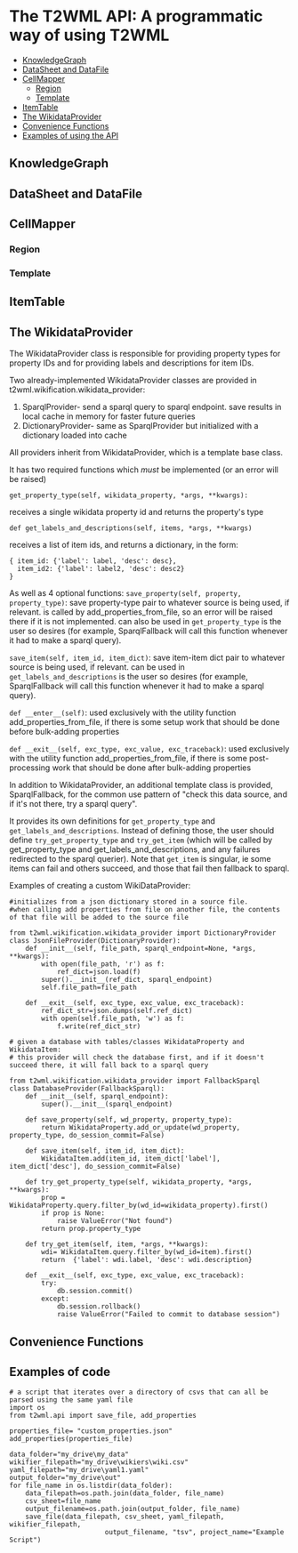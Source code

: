 # The T2WML API: A programmatic way of using T2WML
* [KnowledgeGraph](#kg)
* [DataSheet and DataFile](#data)
* [CellMapper](#mapper)
   * [Region](#region)
   * [Template](#template)
* [ItemTable](#wikifier)
* [The WikidataProvider](#wikiprov)
* [Convenience Functions](#convenience)
* [Examples of using the API](#examples)


## KnowledgeGraph
<span id="kg"></span>

## DataSheet and DataFile
<span id="data"></span>

## CellMapper
<span id="mapper"></span>

### Region
<span id="region"></span>

### Template
<span id="template"></span>

## ItemTable
<span id="wikifier"></span>

## The WikidataProvider
<span id="wikiprov"></span>
The WikidataProvider class is responsible for providing property types for property IDs and for providing labels and descriptions for item IDs. 

Two already-implemented WikidataProvider classes are provided in t2wml.wikification.wikidata_provider:

1. SparqlProvider- send a sparql query to sparql endpoint. save results in local cache in memory for faster future queries
2. DictionaryProvider- same as SparqlProvider but initialized with a dictionary loaded into cache

All providers inherit from WikidataProvider, which is a template base class.

It has two required functions which *must* be implemented (or an error will be raised)

`get_property_type(self, wikidata_property, *args, **kwargs):`

receives a single wikidata property id and returns the property's type

`def get_labels_and_descriptions(self, items, *args, **kwargs)`

receives a list of item ids, and returns a dictionary, in the form: 
```
{ item_id: {'label': label, 'desc': desc},
  item_id2: {'label': label2, 'desc': desc2}
}
``` 

As well as 4 optional functions:
`save_property(self, property, property_type)`: save property-type pair to whatever source is being used, if relevant. is called by add_properties_from_file, so an error will be raised there if it is not implemented. can also be used in `get_property_type` is the user so desires (for example, SparqlFallback will call this function whenever it had to make a sparql query). 

`save_item(self, item_id, item_dict)`: save item-item dict pair to whatever source is being used, if relevant. can be used in `get_labels_and_descriptions` is the user so desires (for example, SparqlFallback will call this function whenever it had to make a sparql query). 

`def __enter__(self)`: used exclusively with the utility function add_properties_from_file, if there is some setup work that should be done before bulk-adding properties
     
`def __exit__(self, exc_type, exc_value, exc_traceback)`: used exclusively with the utility function add_properties_from_file, if there is some post-processing work that should be done after bulk-adding properties


In addition to WikidataProvider, an additional template class is provided, SparqlFallback, for the common use pattern of "check this data source, and if it's not there, try a sparql query".

It provides its own definitions for `get_property_type` and `get_labels_and_descriptions`. Instead of defining those, the user should define `try_get_property_type` and `try_get_item` (which will be called by get_property_type and get_labels_and_descriptions, and any failures redirected to the sparql querier). Note that `get_item` is singular, ie some items can fail and others succeed, and those that fail then fallback to sparql. 



Examples of creating a custom WikiDataProvider:

```
#initializes from a json dictionary stored in a source file. 
#when calling add properties from file on another file, the contents of that file will be added to the source file

from t2wml.wikification.wikidata_provider import DictionaryProvider
class JsonFileProvider(DictionaryProvider):
    def __init__(self, file_path, sparql_endpoint=None, *args, **kwargs):
        with open(file_path, 'r') as f:
            ref_dict=json.load(f)
        super().__init__(ref_dict, sparql_endpoint)
        self.file_path=file_path
    
    def __exit__(self, exc_type, exc_value, exc_traceback):
        ref_dict_str=json.dumps(self.ref_dict)
        with open(self.file_path, 'w') as f:
            f.write(ref_dict_str)
```

```
# given a database with tables/classes WikidataProperty and WikidataItem:
# this provider will check the database first, and if it doesn't succeed there, it will fall back to a sparql query

from t2wml.wikification.wikidata_provider import FallbackSparql
class DatabaseProvider(FallbackSparql):
    def __init__(self, sparql_endpoint):
        super().__init__(sparql_endpoint)
    
    def save_property(self, wd_property, property_type):
        return WikidataProperty.add_or_update(wd_property, property_type, do_session_commit=False)
    
    def save_item(self, item_id, item_dict):
        WikidataItem.add(item_id, item_dict['label'], item_dict['desc'], do_session_commit=False)
    
    def try_get_property_type(self, wikidata_property, *args, **kwargs):
        prop = WikidataProperty.query.filter_by(wd_id=wikidata_property).first()
        if prop is None:
            raise ValueError("Not found")
        return prop.property_type
    
    def try_get_item(self, item, *args, **kwargs):
        wdi= WikidataItem.query.filter_by(wd_id=item).first()
        return  {'label': wdi.label, 'desc': wdi.description}
    
    def __exit__(self, exc_type, exc_value, exc_traceback):
        try:
            db.session.commit()
        except:
            db.session.rollback()
            raise ValueError("Failed to commit to database session")
```



## Convenience Functions
<span id="convenience"></span>

## Examples of code
<span id="examples"></span>
```
# a script that iterates over a directory of csvs that can all be parsed using the same yaml file
import os
from t2wml.api import save_file, add_properties

properties_file= "custom_properties.json"
add_properties(properties_file)

data_folder="my_drive\my_data"
wikifier_filepath="my_drive\wikiers\wiki.csv"
yaml_filepath="my_drive\yaml1.yaml"
output_folder="my_drive\out"
for file_name in os.listdir(data_folder):
    data_filepath=os.path.join(data_folder, file_name)
    csv_sheet=file_name
    output_filename=os.path.join(output_folder, file_name)
    save_file(data_filepath, csv_sheet, yaml_filepath, wikifier_filepath,
                        output_filename, "tsv", project_name="Example Script")

```